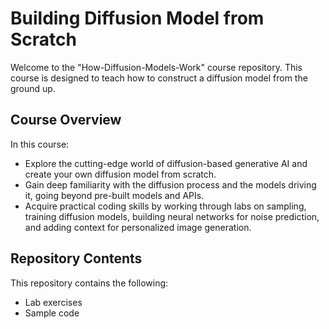 # Building Diffusion Model from Scratch

Welcome to the "How-Diffusion-Models-Work" course repository. This course is designed to teach how to construct a diffusion model from the ground up.

## Course Overview

In this course:

- Explore the cutting-edge world of diffusion-based generative AI and create your own diffusion model from scratch.
- Gain deep familiarity with the diffusion process and the models driving it, going beyond pre-built models and APIs.
- Acquire practical coding skills by working through labs on sampling, training diffusion models, building neural networks for noise prediction, and adding context for personalized image generation.

## Repository Contents

This repository contains the following:

- Lab exercises
- Sample code
